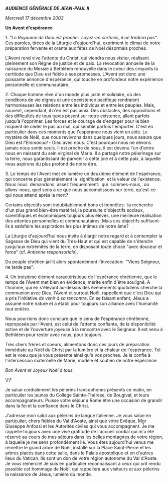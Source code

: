 ***AUDIENCE GÉNÉRALE DE JEAN-PAUL II***

*Mercredi 17 décembre 2003*

**Un Avent d'espérance**

1. *"Le Royaume de Dieu est proche:  soyez-en certains, il ne tardera pas"*. Ces paroles, tirées de la Liturgie d'aujourd'hui, expriment le climat de notre préparation fervente et orante aux fêtes de Noël désormais proches.

L'Avent rend vive l'attente du Christ, qui viendra nous visiter, réalisant pleinement son Règne de justice et de paix. La révocation annuelle de la naissance du Messie à Bethléem renouvelle dans le coeur des croyants la certitude que Dieu est fidèle à ses promesses. L'Avent est donc une puissante annonce d'espérance, qui touche en profondeur notre expérience personnelle et communautaire.

2. Chaque homme rêve d'un monde plus juste et solidaire, où des conditions de vie dignes et une coexistence pacifique rendraient harmonieuses les relations entre les individus et entre les peuples. Mais, souvent, cependant, il n'en est pas ainsi. Des obstacles, des oppositions et des difficultés de tous types pèsent sur notre existence, allant parfois jusqu'à l'opprimer. Les forces et le courage de s'engager pour le bien risquent de céder le pas au mal, qui semble parfois l'emporter. C'est en particulier dans ces moments que l'espérance nous vient en aide. Le mystère de Noël, que nous revivrons dans quelques jours, nous assure que Dieu est *l'Emmanuel* \- Dieu avec nous. C'est pourquoi nous ne devons jamais nous sentir seuls. Il est proche de nous, il est devenu l'un d'entre nous en naissant du sein virginal de Marie. Il a partagé notre pèlerinage sur la terre, nous garantissant de parvenir à cette joie et à cette paix, à laquelle nous aspirons du plus profond de notre être.

3. Le temps de l'Avent met en lumière un deuxième élément de l'espérance, qui concerne plus généralement la  signification  et la valeur de l'existence. Nous nous  demandons  assez fréquemment:  qui  sommes-nous,  où allons-nous, quel sens a ce que nous accomplissons sur terre, qu'est-ce qui nous attend après la mort?

Certains objectifs sont indubitablement bons et honnêtes:  la recherche d'un plus grand bien-être matériel, la poursuite d'objectifs sociaux, scientifiques et économiques toujours plus élevés, une meilleure réalisation des attentes personnelles et communautaires. Mais ces objectifs suffisent-ils à satisfaire les aspirations les plus intimes de notre âme?

La Liturgie d'aujourd'hui nous invite à élargir notre regard et à contempler la Sagesse de Dieu qui vient du Très-Haut et qui est capable de s'étendre jusqu'aux extrémités de la terre, en disposant toute chose "avec douceur et force" (cf. *Antienne responsoriale*).

Du peuple chrétien jaillit alors spontanément l'invocation:  "Viens Seigneur, ne tarde pas".

4. Un troisième élément caractéristique de l'espérance chrétienne, que le temps de l'Avent met bien en évidence, mérite enfin d'être souligné. A l'homme, qui en s'élevant au-dessus des événements quotidiens cherche la communion avec Dieu, l'Avent et surtout Noël, rappellent que c'est Dieu qui a pris l'initiative *de venir à sa rencontre*. En se faisant enfant, Jésus a assumé notre nature et a établi pour toujours son alliance avec l'humanité tout entière.

Nous pourrions donc conclure que le sens de l'espérance chrétienne, reproposée par l'Avent, est celui de l'attente confiante, de la disponibilité active et de l'ouverture joyeuse à la rencontre avec le Seigneur. Il est venu à Bethléem pour rester avec nous, pour toujours.

Très chers frères et soeurs, alimentons donc ces jours de préparation immédiate au Noël du Christ par la lumière et la chaleur de l'espérance. Tel est le voeu que je vous présente ainsi qu'à vos proches. Je le confie à l'intercession maternelle de Marie, modèle et soutien de notre espérance.

*Bon Avent et Joyeux Noël à tous.*

\\*\\*\\*

Je salue cordialement les pèlerins francophones présents ce matin, en particulier les jeunes du Collège Sainte-Thérèse, de Bougival, et leurs accompagnateurs. Puisse votre séjour à Rome être une occasion de grandir dans la foi et la confiance dans le Christ.

J'adresse mon salut aux pèlerins de langue italienne. Je vous salue en particulier, chers fidèles du Val d'Aoste, ainsi que votre Evêque, Mgr Giuseppe Anfossi et les Autorités civiles qui vous accompagnent. Je me rappelle toujours avec une vive gratitude de l'accueil cordial qui m'a été réservé au cours de mes séjours dans les belles montagnes de votre région, à laquelle je me sens profondément lié. Vous êtes aujourd'hui venus me remettre le grand arbre de Noël, installé sur la Place Saint-Pierre et les arbres placés dans cette salle, dans le Palais apostolique et en d'autres lieux du Vatican. Ils sont un don de votre région autonome du Val d'Aoste. Je vous remercie! Je suis en particulier reconnaissant à ceux qui ont rendu possible cet hommage de Noël, qui rappellera aux visiteurs et aux pèlerins la naissance de Jésus, lumière du monde.